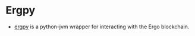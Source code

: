# Ergpy

- [ergpy](https://github.com/mgpai22/ergpy) is a python-jvm wrapper for interacting with the Ergo blockchain.

